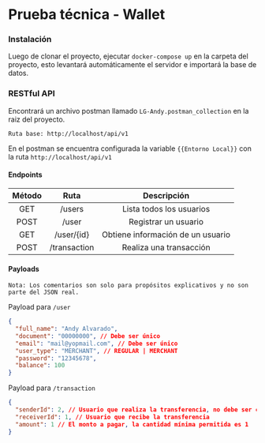 # Prueba técnica - Wallet
### Instalación
Luego de clonar el proyecto, ejecutar `docker-compose up` en la carpeta del proyecto, esto levantará automáticamente el servidor e importará la base de datos.

### RESTful API
Encontrará un archivo postman llamado `LG-Andy.postman_collection` en la raiz del proyecto.

```
Ruta base: http://localhost/api/v1
```

En el postman se encuentra configurada la variable `{{Entorno Local}}` con la ruta `http://localhost/api/v1`

#### Endpoints
| Método |     Ruta     |            Descripción            |
|:------:|:------------:|:---------------------------------:|
|  GET   |    /users    |     Lista todos los usuarios      |
|  POST  |    /user     |       Registrar un usuario        |
|  GET   |  /user/{id}  | Obtiene información de un usuario |
|  POST  | /transaction |      Realiza una transacción      |

#### Payloads
`Nota: Los comentarios son solo para propósitos explicativos y no son parte del JSON real.`

Payload para `/user`

```json
{
  "full_name": "Andy Alvarado",
  "document": "00000000", // Debe ser único
  "email": "mail@yopmail.com", // Debe ser único
  "user_type": "MERCHANT", // REGULAR | MERCHANT
  "password": "12345678",
  "balance": 100
}
```

Payload para `/transaction`
```json
{
  "senderId": 2, // Usuario que realiza la transferencia, no debe ser comerciante
  "receiverId": 1, // Usuario que recibe la transferencia
  "amount": 1 // El monto a pagar, la cantidad mínima permitida es 1
}
```

